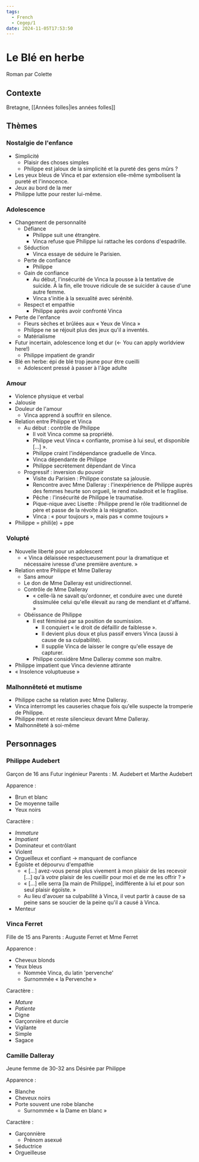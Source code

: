```yaml
---
tags:
  - French
  - Cegep/1
date: 2024-11-05T17:53:50
---
```


# Le Blé en herbe

Roman par Colette

## Contexte

Bretagne, [[Années folles|les années folles]]

## Thèmes

### Nostalgie de l'enfance

- Simplicité
	- Plaisir des choses simples
	- Philippe est jaloux de la simplicité et la pureté des gens mûrs ?
- Les yeux bleus de Vinca et par extension elle-même symbolisent la pureté et l'innocence.
- Jeux au bord de la mer
- Philippe lutte pour rester lui-même.

### Adolescence

- Changement de personnalité
	- Défiance
		- Philippe suit une étrangère.
		- Vinca refuse que Philippe lui rattache les cordons d'espadrille.
	- Séduction
		- Vinca essaye de séduire le Parisien.
	- Perte de confiance
		- Philippe
	- Gain de confiance
		- Au début, l'insécurité de Vinca la pousse à la tentative de suicide. À la fin, elle trouve ridicule de se suicider à cause d'une autre femme.
		- Vinca s'initie à la sexualité avec sérénité.
	- Respect et empathie
		- Philippe après avoir confronté Vinca
- Perte de l'enfance
	- Fleurs sèches et brûlées aux « Yeux de Vinca »
	- Philippe ne se réjouit plus des jeux qu'il a inventés.
	- Matérialisme
- Futur incertain, adolescence long et dur (<- You can apply worldview here!)
	- Philippe impatient de grandir
- Blé en herbe: épi de blé trop jeune pour être cueilli
	- Adolescent pressé à passer à l'âge adulte

### Amour

- Violence physique et verbal
- Jalousie
- Douleur de l'amour
	- Vinca apprend à souffrir en silence.
- Relation entre Philippe et Vinca
	- Au début : contrôle de Philippe
		- Il voit Vinca comme sa propriété.
		- Philippe veut Vinca « confiante, promise à lui seul, et disponible [...] ».
		- Philippe craint l'indépendance graduelle de Vinca.
		- Vinca dépendante de Philippe
		- Philippe secrètement dépendant de Vinca
	- Progressif : inversion du pouvoir
		- Visite du Parisien : Philippe constate sa jalousie.
		- Rencontre avec Mme Dalleray : l'inexpérience de Philippe auprès des femmes heurte son orgueil, le rend maladroit et le fragilise.
		- Pêche : l'insécurité de Philippe le traumatise.
		- Pique-nique avec Lisette : Philippe prend le rôle traditionnel de père et passe de la révolte à la résignation.
		- Vinca : « pour toujours », mais pas « comme toujours »
- Philippe = phili(e) + ppe

### Volupté

- Nouvelle liberté pour un adolescent
	- « Vinca délaissée respectueusement pour la dramatique et nécessaire ivresse d'une première aventure. »
- Relation entre Philippe et Mme Dalleray
	- Sans amour
	- Le don de Mme Dalleray est unidirectionnel.
	- Contrôle de Mme Dalleray
		- « celle-là ne savait qu'ordonner, et conduire avec une dureté dissimulée celui qu'elle élevait au rang de mendiant et d'affamé. »
	- Obéissance de Philippe
		- Il est féminisé par sa position de soumission.
			- Il conquiert « le droit de défaillir de faiblesse ».
			- Il devient plus doux et plus passif envers Vinca (aussi à cause de sa culpabilité).
			- Il supplie Vinca de laisser le congre qu'elle essaye de capturer.
		- Philippe considère Mme Dalleray comme son maître.
- Philippe impatient que Vinca devienne attirante
- « Insolence voluptueuse »

### Malhonnêteté et mutisme

- Philippe cache sa relation avec Mme Dalleray.
- Vinca interrompt les causeries chaque fois qu'elle suspecte la tromperie de Philippe.
- Philippe ment et reste silencieux devant Mme Dalleray.
- Malhonnêteté à soi-même

## Personnages

### Philippe Audebert

Garçon de 16 ans
Futur ingénieur
Parents : M. Audebert et Marthe Audebert

Apparence :

- Brun et blanc
- De moyenne taille
- Yeux noirs

Caractère :

- *Immature*
- *Impatient*
- Dominateur et contrôlant
- Violent
- Orgueilleux et confiant -> manquant de confiance
- Égoïste et dépourvu d'empathie
	- « [...] avez-vous pensé plus vivement à mon plaisir de les recevoir [...] qu'à *votre* plaisir de les cueillir pour moi et de me les offrir ? »
	- « [...] elle serra [la main de Philippe], indifférente à lui et pour son seul plaisir égoïste. »
	-  Au lieu d'avouer sa culpabilité à Vinca, il veut partir à cause de sa peine sans se soucier de la peine qu'il a causé à Vinca.
- Menteur

### Vinca Ferret

Fille de 15 ans
Parents : Auguste Ferret et Mme Ferret

Apparence :

- Cheveux blonds
- Yeux bleus
	- Nommée Vinca, du latin 'pervenche'
	- Surnommée « la Pervenche »

Caractère :

- *Mature*
- *Patiente*
- Digne
- Garçonnière et durcie
- Vigilante
- Simple
- Sagace

### Camille Dalleray

Jeune femme de 30-32 ans
Désirée par Philippe

Apparence :

- Blanche
- Cheveux noirs
- Porte souvent une robe blanche
	- Surnommée « la Dame en blanc »

Caractère :

- Garçonnière
	- Prénom asexué
- Séductrice
- Orgueilleuse
